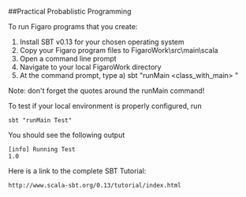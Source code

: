 ##Practical Probablistic Programming

To run Figaro programs that you create:

1) Install SBT v0.13 for your chosen operating system
2) Copy your Figaro program files to FigaroWork\src\main\scala
3) Open a command line prompt
4) Navigate to your local FigaroWork directory
5) At the command prompt, type
	a) sbt "runMain <class_with_main> <parameters>"

Note: don't forget the quotes around the runMain command!

To test if your local environment is properly configured, run

	sbt "runMain Test"

You should see the following output

	[info] Running Test
	1.0


Here is a link to the complete SBT Tutorial:

	http://www.scala-sbt.org/0.13/tutorial/index.html
